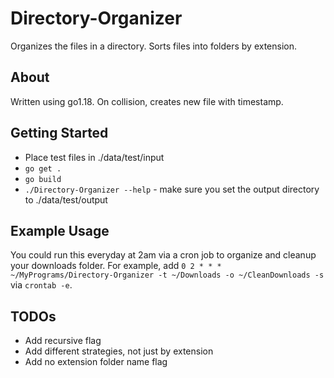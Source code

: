 # Directory-Organizer
Organizes the files in a directory. Sorts files into folders by extension.

## About
Written using go1.18.
On collision, creates new file with timestamp.

## Getting Started
- Place test files in ./data/test/input
- `go get .`
- `go build`
- `./Directory-Organizer --help` - make sure you set the output directory to ./data/test/output

## Example Usage
You could run this everyday at 2am via a cron job to organize and cleanup your downloads folder.
For example, add `0 2 * * * ~/MyPrograms/Directory-Organizer -t ~/Downloads -o ~/CleanDownloads -s` via `crontab -e`.

## TODOs
- Add recursive flag
- Add different strategies, not just by extension
- Add no extension folder name flag
